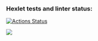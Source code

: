 ### Hexlet tests and linter status:
[![Actions Status](https://github.com/eugeek/backend-project-lvl1/workflows/hexlet-check/badge.svg)](https://github.com/eugeek/backend-project-lvl1/actions)

<a href="https://codeclimate.com/github/codeclimate/codeclimate/maintainability"><img src="https://api.codeclimate.com/v1/badges/a99a88d28ad37a79dbf6/maintainability" /></a>